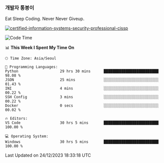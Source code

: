 ### 개발자 통붕이
Eat Sleep Coding.
Never Never Giveup.

[![certified-information-systems-security-professional-cissp](https://user-images.githubusercontent.com/44606727/157613689-acd84ec6-5f8f-4e79-89d9-a8d51f033634.png)](https://www.credly.com/badges/f394a010-85a0-450b-9136-8043af01d71c/public_url)

<!--START_SECTION:waka-->
![Code Time](http://img.shields.io/badge/Code%20Time-2%2C283%20hrs%2026%20mins-blue)

📊 **This Week I Spent My Time On** 

```text
🕑︎ Time Zone: Asia/Seoul

💬 Programming Languages: 
Python                   29 hrs 30 mins      █████████████████████████   98.08 % 
JSON                     25 mins             ░░░░░░░░░░░░░░░░░░░░░░░░░   01.43 % 
INI                      4 mins              ░░░░░░░░░░░░░░░░░░░░░░░░░   00.22 % 
SSH Config               3 mins              ░░░░░░░░░░░░░░░░░░░░░░░░░   00.22 % 
Docker                   0 secs              ░░░░░░░░░░░░░░░░░░░░░░░░░   00.02 % 

🔥 Editors: 
VS Code                  30 hrs 5 mins       █████████████████████████   100.00 % 

💻 Operating System: 
Windows                  30 hrs 5 mins       █████████████████████████   100.00 % 
```


 Last Updated on 24/12/2023 18:33:18 UTC
<!--END_SECTION:waka-->
